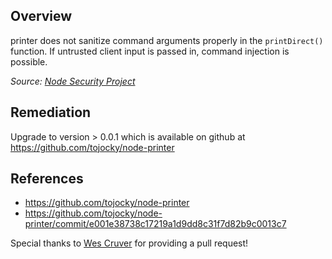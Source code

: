 ## Overview
printer does not sanitize command arguments properly in the ```printDirect()``` function. If untrusted client input is passed in, command injection is possible.

_Source: [Node Security Project](https://nodesecurity.io/advisories/27)_

## Remediation
Upgrade to version > 0.0.1 which is available on github at https://github.com/tojocky/node-printer

## References

- https://github.com/tojocky/node-printer
- https://github.com/tojocky/node-printer/commit/e001e38738c17219a1d9dd8c31f7d82b9c0013c7

Special thanks to [Wes Cruver](https://github.com/chieffancypants) for providing a pull request!

